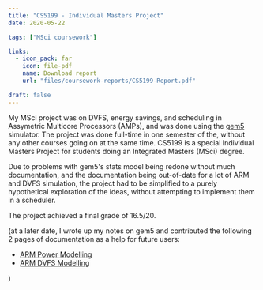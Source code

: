 ```yaml
---
title: "CS5199 - Individual Masters Project"
date: 2020-05-22

tags: ["MSci coursework"]

links:
  - icon_pack: far
    icon: file-pdf
    name: Download report
    url: "files/coursework-reports/CS5199-Report.pdf"

draft: false
---
```


My MSci project was on DVFS, energy savings, and scheduling in Assymetric
Multicore Processors (AMPs), and was done using the [gem5](https://gem5.org)
simulator. The project was done full-time in one semester of the, without any
other courses going on at the same time. CS5199 is a special Individual Masters
Project for students doing an Integrated Masters (MSci) degree.

Due to problems with gem5's stats model being redone without much documentation,
and the documentation being out-of-date for a lot of ARM and DVFS simulation,
the project had to be simplified to a purely hypothetical exploration of the
ideas, without attempting to implement them in a scheduler.

The project achieved a final grade of 16.5/20.

(at a later date, I wrote up my notes on gem5 and contributed the following 2
pages of documentation as a help for future users:
- [ARM Power Modelling](https://www.gem5.org/documentation/learning_gem5/part2/arm_power_modelling/)
- [ARM DVFS Modelling](https://www.gem5.org/documentation/learning_gem5/part2/arm_dvfs_support/)

)

